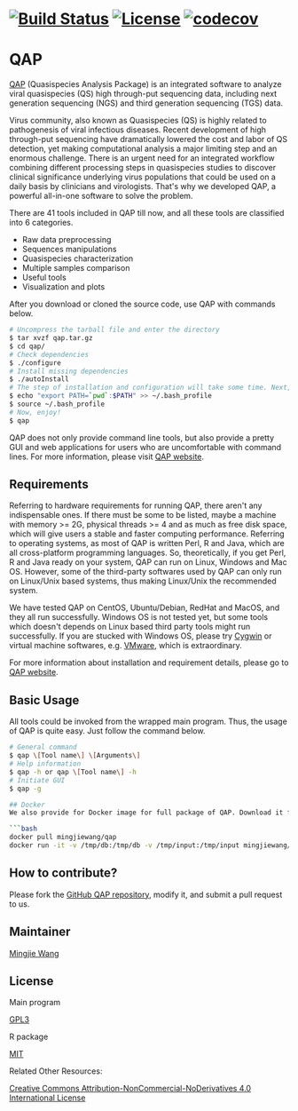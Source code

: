 # [![Build Status](https://travis-ci.org/JhuangLab/annovarR.svg)](https://travis-ci.org/JhuangLab/annovarR) [![License](https://img.shields.io/badge/license-MIT-brightgreen.svg?style=flat)](https://en.wikipedia.org/wiki/MIT_License) [![codecov](https://codecov.io/github/JhuangLab/annovarR/branch/master/graphs/badge.svg)](https://codecov.io/github/JhuangLab/annovarR) 

QAP
==============
[QAP](https://github.com/mingjiewang/qap) (Quasispecies Analysis Package) is an integrated software to analyze viral quasispecies (QS) high through-put sequencing data, including next generation sequencing (NGS) and third generation sequencing (TGS) data. 

Virus community, also known as Quasispecies (QS) is highly related to pathogenesis of viral infectious diseases. Recent development of high through-put sequencing have dramatically lowered the cost and labor of QS detection, yet making computational analysis a major limiting step and an enormous challenge. There is an urgent need for an integrated workflow combining different processing steps in quasispecies studies to discover clinical significance underlying virus populations that could be used on a daily basis by clinicians and virologists. That's why we developed QAP, a powerful all-in-one software to solve the problem.

There are 41 tools included in QAP till now, and all these tools are classified into 6 categories. 
- Raw data preprocessing
- Sequences manipulations
- Quasispecies characterization
- Multiple samples comparison 
- Useful tools
- Visualization and plots

After you download or cloned the source code, use QAP with commands below.
```bash
# Uncompress the tarball file and enter the directory
$ tar xvzf qap.tar.gz
$ cd qap/
# Check dependencies 
$ ./configure
# Install missing dependencies
$ ./autoInstall
# The step of installation and configuration will take some time. Next, add QAP to system PATH.
$ echo "export PATH=`pwd`:$PATH" >> ~/.bash_profile
$ source ~/.bash_profile 
# Now, enjoy! 
$ qap
```

QAP does not only provide command line tools, but also provide a pretty GUI and web applications for users who are uncomfortable with command lines. For more information, please visit [QAP website](http://bioinfo.rjh.com.cn/labs/jhuang/tools/qap/).


## Requirements
Referring to hardware requirements for running QAP, there aren't any indispensable ones. If there must be some to be listed, maybe a machine with memory >= 2G, physical threads >= 4 and as much as free disk space, which will give users a stable and faster computing performance. Referring to operating systems, as most of QAP is written Perl, R and Java, which are all cross-platform programming languages. So, theoretically, if you get Perl, R and Java ready on your system, QAP can run on Linux, Windows and Mac OS. However, some of the third-party softwares used by QAP can only run on Linux/Unix based systems, thus making Linux/Unix the recommended system.

We have tested QAP on CentOS, Ubuntu/Debian, RedHat and MacOS, and they all run successfully. Windows OS is not tested yet, but some tools which doesn't depends on Linux based third party tools might run successfully. If you are stucked with Windows OS, please try [Cygwin](http://www.cygwin.com/) or virtual machine softwares, e.g. [VMware](https://www.vmware.com/), which is extraordinary.

For more information about installation and requirement details, please go to [QAP website](http://bioinfo.rjh.com.cn/labs/jhuang/tools/qap/installation/).


## Basic Usage
All tools could be invoked from the wrapped main program. Thus, the usage of QAP is quite easy. Just follow the command below.
```bash
# General command
$ qap \[Tool name\] \[Arguments\]
# Help information
$ qap -h or qap \[Tool name\] -h
# Initiate GUI
$ qap -g

## Docker
We also provide for Docker image for full package of QAP. Download it from [docker hub](https://hub.docker.com/r/mingjiewang/qap/).

```bash
docker pull mingjiewang/qap
docker run -it -v /tmp/db:/tmp/db -v /tmp/input:/tmp/input mingjiewang/qap /usr/bin/bash
```

## How to contribute?

Please fork the [GitHub QAP repository](https://github.com/mingjiewang/qap), modify it, and submit a pull request to us. 

## Maintainer

[Mingjie Wang](https://github.com/mingjiewang/)

## License

Main program

[GPL3](https://www.gnu.org/licenses/gpl-3.0.en.html)

R package

[MIT](https://en.wikipedia.org/wiki/MIT_License)

Related Other Resources:

[Creative Commons Attribution-NonCommercial-NoDerivatives 4.0 International License](https://creativecommons.org/licenses/by-nc-nd/4.0/)

